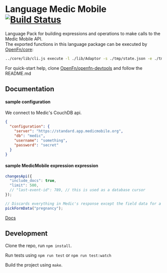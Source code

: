 Language Medic Mobile [![Build Status](https://travis-ci.org/OpenFn/language-medicmobile.svg?branch=master)](https://travis-ci.org/OpenFn/language-medicmobile)
=============

Language Pack for building expressions and operations to make calls to the Medic Mobile API.  
The exported functions in this language package can be executed by [OpenFn/core](https://github.com/OpenFn/core):  
```sh
../core/lib/cli.js execute -l ./lib/Adaptor -s ./tmp/state.json -e ./tmp/expression.js
```
For quick-start help, clone [OpenFn/openfn-devtools](https://github.com/OpenFn/openfn-devtools) and follow the README.md

Documentation
-------------

#### sample configuration
We connect to Medic's CouchDB api.
```json
{
  "configuration": {
    "server": "https://standard.app.medicmobile.org",
    "db": "medic",
    "username": "something",
    "password": "secret"
  }
}
```

#### sample MedicMobile expression expression
```js
changesApi({
  "include_docs": true,
  "limit": 500,
  // "last-event-id": 789, // this is used as a database cursor
});

// Discards everything in Medic's response except the field data for a form.
pickFormData("pregnancy");
```

[Docs](docs/index)

Development
-----------

Clone the repo, run `npm install`.

Run tests using `npm run test` or `npm run test:watch`

Build the project using `make`.
